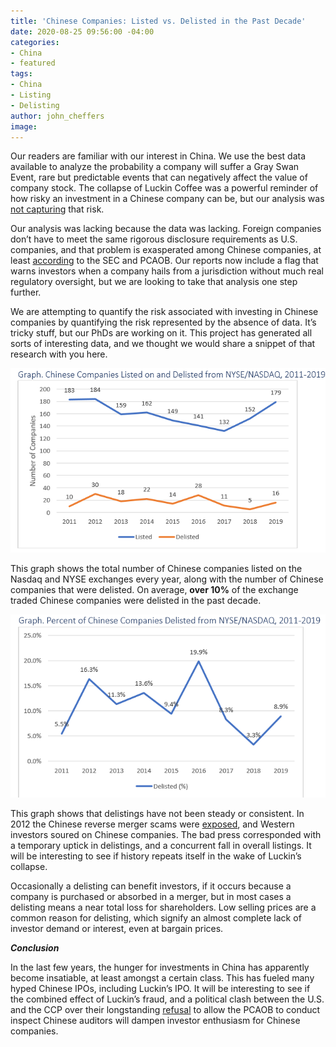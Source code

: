 ```yaml
---
title: 'Chinese Companies: Listed vs. Delisted in the Past Decade'
date: 2020-08-25 09:56:00 -04:00
categories:
- China
- featured
tags:
- China
- Listing
- Delisting
author: john_cheffers
image: 
---
```


Our readers are familiar with our interest in China. We use the best data available to analyze the probability a company will suffer a Gray Swan Event, rare but predictable events that can negatively affect the value of company stock. The collapse of Luckin Coffee was a powerful reminder of how risky an investment in a Chinese company can be, but our analysis was [not capturing](https://blog.watchdogresearch.com/posts/is-it-safer-to-invest-in-china-or-the-u-dot-s/) that risk.

Our analysis was lacking because the data was lacking. Foreign companies don’t have to meet the same rigorous disclosure requirements as U.S. companies, and that problem is exasperated among Chinese companies, at least [according](https://www.sec.gov/news/public-statement/emerging-market-investments-disclosure-reporting) to the SEC and PCAOB. Our reports now include a flag that warns investors when a company hails from a jurisdiction without much real regulatory oversight, but we are looking to take that analysis one step further.

We are attempting to quantify the risk associated with investing in Chinese companies by quantifying the risk represented by the absence of data. It’s tricky stuff, but our PhDs are working on it. This project has generated all sorts of interesting data, and we thought we would share a snippet of that research with you here.

![Chinese listed and delisted graph.png](/uploads/Chinese%20listed%20and%20delisted%20graph.png)

This graph shows the total number of Chinese companies listed on the Nasdaq and NYSE exchanges every year, along with the number of Chinese companies that were delisted. On average, **over 10%** of the exchange traded Chinese companies were delisted in the past decade.

![Chinese delisted percentage.png](/uploads/Chinese%20delisted%20percentage.png)

This graph shows that delistings have not been steady or consistent. In 2012 the Chinese reverse merger scams were [exposed](https://www.marketwatch.com/story/after-china-fraud-boom-nasdaq-steps-up-scrutiny-of-shady-listings-2016-06-20#:\~:text=The%20Chinese%20reverse%20merger%20fraud,violations%20of%20U.S.%20securities%20laws.), and Western investors soured on Chinese companies. The bad press corresponded with a temporary uptick in delistings, and a concurrent fall in overall listings. It will be interesting to see if history repeats itself in the wake of Luckin’s collapse.

Occasionally a delisting can benefit investors, if it occurs because a company is purchased or absorbed in a merger, but in most cases a delisting means a near total loss for shareholders. Low selling prices are a common reason for delisting, which signify an almost complete lack of investor demand or interest, even at bargain prices.

***Conclusion***

In the last few years, the hunger for investments in China has apparently become insatiable, at least amongst a certain class. This has fueled many hyped Chinese IPOs, including Luckin’s IPO. It will be interesting to see if the combined effect of Luckin’s fraud, and a political clash between the U.S. and the CCP over their longstanding [refusal](https://blog.watchdogresearch.com/posts/america-runs-from-luckin-clash-over-pcaob/) to allow the PCAOB to conduct inspect Chinese auditors will dampen investor enthusiasm for Chinese companies.